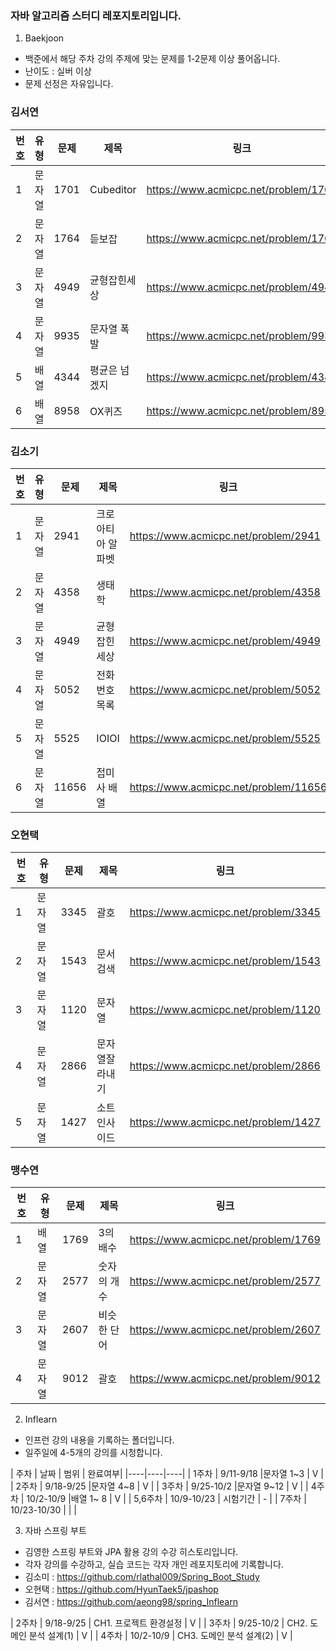### 자바 알고리즘 스터디 레포지토리입니다.

1. Baekjoon
- 백준에서 해당 주차 강의 주제에 맞는 문제를 1-2문제 이상 풀어옵니다.
- 난이도 : 실버 이상
- 문제 선정은 자유입니다.

### 김서연

| 번호 | 유형 | 문제 | 제목 | 링크 |
|---|----|----|----|----|
|1| 문자열 | 1701 |  Cubeditor   |https://www.acmicpc.net/problem/1701|
|2| 문자열 | 1764 | 듣보잡    |https://www.acmicpc.net/problem/1764|
|3| 문자열 | 4949 | 균형잡힌세상   |https://www.acmicpc.net/problem/4949|
|4| 문자열 | 9935 | 문자열 폭발    |https://www.acmicpc.net/problem/9935|
|5| 배열 | 4344 | 평균은 넘겠지 |https://www.acmicpc.net/problem/4344|
|6| 배열 | 8958 |  OX퀴즈   |https://www.acmicpc.net/problem/8958|

### 김소기

| 번호 | 유형 | 문제 | 제목 | 링크 |
|---|----|----|----|----|
|1| 문자열 | 2941 |  크로아티아 알파벳   |https://www.acmicpc.net/problem/2941|
|2| 문자열 | 4358 |  생태학   |https://www.acmicpc.net/problem/4358|
|3| 문자열 | 4949 |  균형잡힌세상   |https://www.acmicpc.net/problem/4949|
|4| 문자열 | 5052 |  전화번호목록   |https://www.acmicpc.net/problem/5052|
|5| 문자열 | 5525 |  IOIOI   |https://www.acmicpc.net/problem/5525|
|6| 문자열 | 11656|  접미사 배열    |https://www.acmicpc.net/problem/11656|

### 오현택

| 번호 | 유형 | 문제 | 제목 | 링크 |
|---|----|----|----|----|
|1| 문자열 | 3345 |  괄호   |https://www.acmicpc.net/problem/3345|
|2| 문자열 | 1543 |  문서검색   |https://www.acmicpc.net/problem/1543|
|3| 문자열 | 1120 |  문자열   |https://www.acmicpc.net/problem/1120|
|4| 문자열 | 2866 |  문자열잘라내기   |https://www.acmicpc.net/problem/2866|
|5| 문자열 | 1427 |  소트인사이드   |https://www.acmicpc.net/problem/1427|

### 맹수연

| 번호 | 유형 | 문제 | 제목 | 링크 |
|---|----|----|----|----|
|1| 배열 | 1769 |  3의 배수   |https://www.acmicpc.net/problem/1769|
|2| 문자열 | 2577 |  숫자의 개수   |https://www.acmicpc.net/problem/2577|
|3| 문자열 | 2607 |  비슷한 단어   |https://www.acmicpc.net/problem/2607|
|4| 문자열 | 9012 |  괄호   |https://www.acmicpc.net/problem/9012|

2. Inflearn

- 인프런 강의 내용을 기록하는 폴더입니다.
- 일주일에 4-5개의 강의를 시청합니다.

| 주차 | 날짜 | 범위 | 완료여부|
|----|----|----|
| 1주차 | 9/11-9/18 |문자열 1~3 | V |
| 2주차 | 9/18-9/25 |문자열 4~8 | V |
| 3주차 | 9/25-10/2 |문자열 9~12 | V |
| 4주차 | 10/2-10/9 |배열 1~ 8 | V |
| 5,6주차 | 10/9-10/23 | 시험기간 | - |
| 7주차 | 10/23-10/30 |        |   |


3. 자바 스프링 부트

- 김영한 스프링 부트와 JPA 활용 강의 수강 히스토리입니다.
- 각자 강의를 수강하고, 실습 코드는 각자 개인 레포지토리에 기록합니다.
- 김소미 : https://github.com/rlathal009/Spring_Boot_Study
- 오현택 : https://github.com/HyunTaek5/jpashop
- 김서연 : https://github.com/aeong98/spring_Inflearn


| 2주차 | 9/18-9/25 | CH1. 프로젝트 환경설정 | V |
| 3주차 | 9/25-10/2 | CH2. 도메인 분석 설계(1) | V |
| 4주차 | 10/2-10/9 | CH3. 도메인 분석 설계(2) | V |